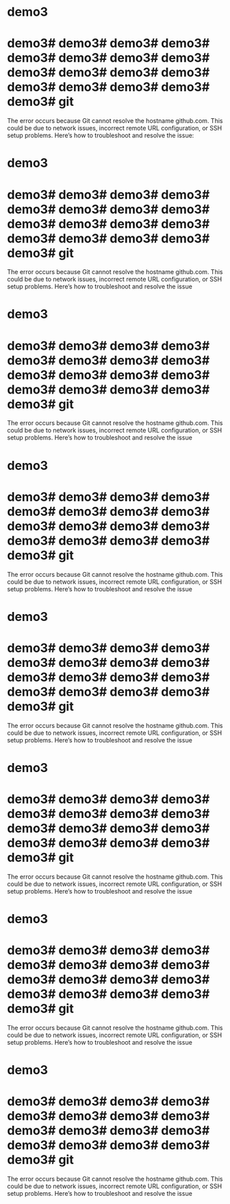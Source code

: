 # demo3

# demo3# demo3# demo3# demo3# demo3# demo3# demo3# demo3# demo3# demo3# demo3# demo3# demo3# demo3# demo3# demo3# demo3# git
The error occurs because Git cannot resolve the hostname github.com. This could be due to network issues, incorrect remote URL configuration, or SSH setup problems. Here’s how to troubleshoot and resolve the issue:

# demo3
# demo3# demo3# demo3# demo3# demo3# demo3# demo3# demo3# demo3# demo3# demo3# demo3# demo3# demo3# demo3# demo3# demo3# git
The error occurs because Git cannot resolve the hostname github.com. This could be due to network issues, incorrect remote URL configuration, or SSH setup problems. Here’s how to troubleshoot and resolve the issue
# demo3
# demo3# demo3# demo3# demo3# demo3# demo3# demo3# demo3# demo3# demo3# demo3# demo3# demo3# demo3# demo3# demo3# demo3# git
The error occurs because Git cannot resolve the hostname github.com. This could be due to network issues, incorrect remote URL configuration, or SSH setup problems. Here’s how to troubleshoot and resolve the issue
# demo3
# demo3# demo3# demo3# demo3# demo3# demo3# demo3# demo3# demo3# demo3# demo3# demo3# demo3# demo3# demo3# demo3# demo3# git
The error occurs because Git cannot resolve the hostname github.com. This could be due to network issues, incorrect remote URL configuration, or SSH setup problems. Here’s how to troubleshoot and resolve the issue
# demo3
# demo3# demo3# demo3# demo3# demo3# demo3# demo3# demo3# demo3# demo3# demo3# demo3# demo3# demo3# demo3# demo3# demo3# git
The error occurs because Git cannot resolve the hostname github.com. This could be due to network issues, incorrect remote URL configuration, or SSH setup problems. Here’s how to troubleshoot and resolve the issue
# demo3
# demo3# demo3# demo3# demo3# demo3# demo3# demo3# demo3# demo3# demo3# demo3# demo3# demo3# demo3# demo3# demo3# demo3# git
The error occurs because Git cannot resolve the hostname github.com. This could be due to network issues, incorrect remote URL configuration, or SSH setup problems. Here’s how to troubleshoot and resolve the issue
# demo3
# demo3# demo3# demo3# demo3# demo3# demo3# demo3# demo3# demo3# demo3# demo3# demo3# demo3# demo3# demo3# demo3# demo3# git
The error occurs because Git cannot resolve the hostname github.com. This could be due to network issues, incorrect remote URL configuration, or SSH setup problems. Here’s how to troubleshoot and resolve the issue
# demo3
# demo3# demo3# demo3# demo3# demo3# demo3# demo3# demo3# demo3# demo3# demo3# demo3# demo3# demo3# demo3# demo3# demo3# git
The error occurs because Git cannot resolve the hostname github.com. This could be due to network issues, incorrect remote URL configuration, or SSH setup problems. Here’s how to troubleshoot and resolve the issue

